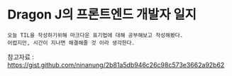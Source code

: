 <h1>Dragon J의 프론트엔드 개발자 일지</h1>


    오늘 TIL을 작성하기위해 마크다운 표기법에 대해 공부해보고 작성해봤다.
    어렵지만, 시간이 지나면 해결해줄 것 이라 생각한다.
      
참고자료 : <https://gist.github.com/ninanung/2b81a5db946c26c98c573e3662a92b62>
    
